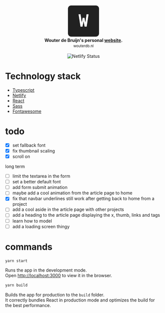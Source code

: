 <p align="center">
	<img src="./public/favicon.png" alt="logo" width="100px" height="100px"/><br>
	<b>Wouter de Bruijn's personal <a href="https://wouterdb.nl">website</a>.</b><br>
	<small>wouterdb.nl</small><br><br>
	<img src="https://api.netlify.com/api/v1/badges/de725d1b-58ea-4b60-bb05-f1eb1282d95c/deploy-status" alt="Netlify Status" />
</p>

# Technology stack

- <a href="https://www.typescriptlang.org/">Typescript</a>
- <a href="https://www.netlify.com/">Netlify</a>
- <a href="https://reactjs.org/">React</a>
- <a href="https://sass-lang.com/">Sass</a>
- <a href="https://fontawesome.com/">Fontawesome</a>


# todo
- [x] set fallback font
- [x] fix thumbnail scaling
- [x] scroll on <html>

long term
- [ ] limit the textarea in the form
- [ ] set a better default font
- [ ] add form submit animation
- [ ] maybe add a cool animation from the article page to home
- [x] fix that navbar underlines still work after getting back to home from a project
- [ ] add a cool aside in the article page with other projects
- [ ] add a heading to the article page displaying the x, thumb, links and tags
- [ ] learn how to model
- [ ] add a loading screen thingy

# commands
```sh
yarn start
```

Runs the app in the development mode.\
Open [http://localhost:3000](http://localhost:3000) to view it in the browser.


```sh
yarn build
```

Builds the app for production to the `build` folder.\
It correctly bundles React in production mode and optimizes the build for the best performance.

